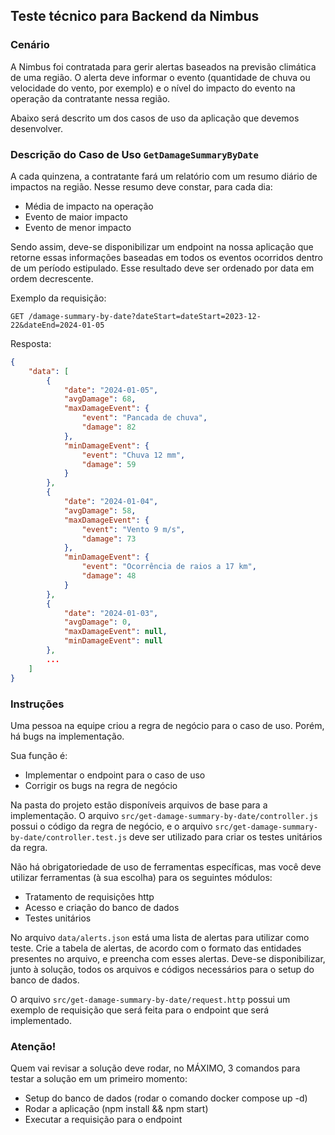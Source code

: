 ## Teste técnico para Backend da Nimbus

### Cenário

A Nimbus foi contratada para gerir alertas baseados na previsão climática de uma região. O alerta deve informar o evento (quantidade de chuva ou velocidade do vento, por exemplo) e o nível do impacto do evento na operação da contratante nessa região.

Abaixo será descrito um dos casos de uso da aplicação que devemos desenvolver.

### Descrição do Caso de Uso `GetDamageSummaryByDate`

A cada quinzena, a contratante fará um relatório com um resumo diário de impactos na região. Nesse resumo deve constar, para cada dia:

- Média de impacto na operação
- Evento de maior impacto
- Evento de menor impacto

Sendo assim, deve-se disponibilizar um endpoint na nossa aplicação que retorne essas informações baseadas em todos os eventos ocorridos dentro de um período estipulado. Esse resultado deve ser ordenado por data em ordem decrescente.

Exemplo da requisição:

`GET /damage-summary-by-date?dateStart=dateStart=2023-12-22&dateEnd=2024-01-05`

Resposta:

```json
{
    "data": [
        {
            "date": "2024-01-05",
            "avgDamage": 68,
            "maxDamageEvent": {
                "event": "Pancada de chuva",
                "damage": 82
            },
            "minDamageEvent": {
                "event": "Chuva 12 mm",
                "damage": 59
            }
        },
        {
            "date": "2024-01-04",
            "avgDamage": 58,
            "maxDamageEvent": {
                "event": "Vento 9 m/s",
                "damage": 73
            },
            "minDamageEvent": {
                "event": "Ocorrência de raios a 17 km",
                "damage": 48
            }
        },
        {
            "date": "2024-01-03",
            "avgDamage": 0,
            "maxDamageEvent": null,
            "minDamageEvent": null
        },
        ...
    ]
}

```

### Instruções

Uma pessoa na equipe criou a regra de negócio para o caso de uso. Porém, há bugs na implementação.

Sua função é:

- Implementar o endpoint para o caso de uso
- Corrigir os bugs na regra de negócio

Na pasta do projeto estão disponíveis arquivos de base para a implementação. O arquivo `src/get-damage-summary-by-date/controller.js` possui o código da regra de negócio, e o arquivo `src/get-damage-summary-by-date/controller.test.js` deve ser utilizado para criar os testes unitários da regra.

Não há obrigatoriedade de uso de ferramentas específicas, mas você deve utilizar ferramentas (à sua escolha) para os seguintes módulos:

- Tratamento de requisições http
- Acesso e criação do banco de dados
- Testes unitários

No arquivo `data/alerts.json` está uma lista de alertas para utilizar como teste. Crie a tabela de alertas, de acordo com o formato das entidades presentes no arquivo, e preencha com esses alertas. Deve-se disponibilizar, junto à solução, todos os arquivos e códigos necessários para o setup do banco de dados.

O arquivo `src/get-damage-summary-by-date/request.http` possui um exemplo de requisição que será feita para o endpoint que será implementado.

### Atenção!

Quem vai revisar a solução deve rodar, no MÁXIMO, 3 comandos para testar a solução em um primeiro momento:

- Setup do banco de dados (rodar o comando docker compose up -d)
- Rodar a aplicação (npm install && npm start)
- Executar a requisição para o endpoint
